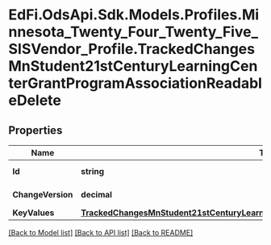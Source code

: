 # EdFi.OdsApi.Sdk.Models.Profiles.Minnesota_Twenty_Four_Twenty_Five_SISVendor_Profile.TrackedChangesMnStudent21stCenturyLearningCenterGrantProgramAssociationReadableDelete

## Properties

Name | Type | Description | Notes
------------ | ------------- | ------------- | -------------
**Id** | **string** | Resource identifier | [optional] 
**ChangeVersion** | **decimal** | Change version | [optional] 
**KeyValues** | [**TrackedChangesMnStudent21stCenturyLearningCenterGrantProgramAssociationReadableKey**](TrackedChangesMnStudent21stCenturyLearningCenterGrantProgramAssociationReadableKey.md) |  | [optional] 

[[Back to Model list]](../README.md#documentation-for-models) [[Back to API list]](../README.md#documentation-for-api-endpoints) [[Back to README]](../README.md)

